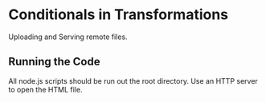 # Conditionals in Transformations

Uploading and Serving remote files.  

## Running the Code

All node.js scripts should be run out the root directory.  Use an HTTP server to open the HTML file.
